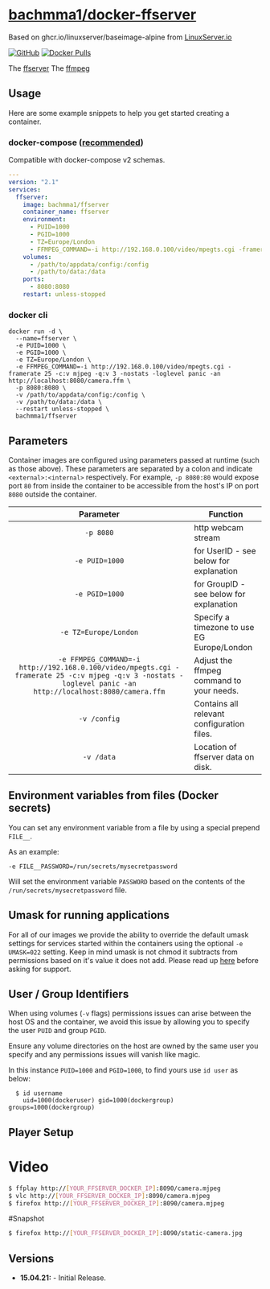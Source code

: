 # [bachmma1/docker-ffserver](https://github.com/bachmma1/docker-ffserver)
Based on ghcr.io/linuxserver/baseimage-alpine from [LinuxServer.io](https://linuxserver.io)

[![GitHub](https://img.shields.io/github/stars/bachmma1/docker-ffserver.svg?color=94398d&labelColor=555555&logoColor=ffffff&style=for-the-badge&logo=github)](https://github.com/bachmma1/docker-ffserver)
[![Docker Pulls](https://img.shields.io/docker/pulls/bachmma1/docker-ffserver.svg?color=94398d&labelColor=555555&logoColor=ffffff&style=for-the-badge&label=pulls&logo=docker)](https://hub.docker.com/r/bachmma1/docker-ffserver)

The [ffserver](https://trac.ffmpeg.org/wiki/ffserver)
The [ffmpeg](https://ffmpeg.org)

## Usage

Here are some example snippets to help you get started creating a container.

### docker-compose ([recommended](https://docs.linuxserver.io/general/docker-compose))

Compatible with docker-compose v2 schemas.

```yaml
---
version: "2.1"
services:
  ffserver:
    image: bachmma1/ffserver
    container_name: ffserver
    environment:
      - PUID=1000
      - PGID=1000
      - TZ=Europe/London
      - FFMPEG_COMMAND=-i http://192.168.0.100/video/mpegts.cgi -framerate 25 -c:v mjpeg -q:v 3 -nostats -loglevel panic -an http://localhost:8080/camera.ffm
    volumes:
      - /path/to/appdata/config:/config
      - /path/to/data:/data
    ports:
      - 8080:8080
    restart: unless-stopped
```

### docker cli

```
docker run -d \
  --name=ffserver \
  -e PUID=1000 \
  -e PGID=1000 \
  -e TZ=Europe/London \
  -e FFMPEG_COMMAND=-i http://192.168.0.100/video/mpegts.cgi -framerate 25 -c:v mjpeg -q:v 3 -nostats -loglevel panic -an http://localhost:8080/camera.ffm \
  -p 8080:8080 \
  -v /path/to/appdata/config:/config \
  -v /path/to/data:/data \
  --restart unless-stopped \
  bachmma1/ffserver
```


## Parameters

Container images are configured using parameters passed at runtime (such as those above). These parameters are separated by a colon and indicate `<external>:<internal>` respectively. For example, `-p 8080:80` would expose port `80` from inside the container to be accessible from the host's IP on port `8080` outside the container.

| Parameter | Function |
| :----: | --- |
| `-p 8080` | http webcam stream |
| `-e PUID=1000` | for UserID - see below for explanation |
| `-e PGID=1000` | for GroupID - see below for explanation |
| `-e TZ=Europe/London` | Specify a timezone to use EG Europe/London |
| `-e FFMPEG_COMMAND=-i http://192.168.0.100/video/mpegts.cgi -framerate 25 -c:v mjpeg -q:v 3 -nostats -loglevel panic -an http://localhost:8080/camera.ffm` | Adjust the ffmpeg command to your needs.|
| `-v /config` | Contains all relevant configuration files. |
| `-v /data` | Location of ffserver data on disk. |

## Environment variables from files (Docker secrets)

You can set any environment variable from a file by using a special prepend `FILE__`.

As an example:

```
-e FILE__PASSWORD=/run/secrets/mysecretpassword
```

Will set the environment variable `PASSWORD` based on the contents of the `/run/secrets/mysecretpassword` file.

## Umask for running applications

For all of our images we provide the ability to override the default umask settings for services started within the containers using the optional `-e UMASK=022` setting.
Keep in mind umask is not chmod it subtracts from permissions based on it's value it does not add. Please read up [here](https://en.wikipedia.org/wiki/Umask) before asking for support.

## User / Group Identifiers

When using volumes (`-v` flags) permissions issues can arise between the host OS and the container, we avoid this issue by allowing you to specify the user `PUID` and group `PGID`.

Ensure any volume directories on the host are owned by the same user you specify and any permissions issues will vanish like magic.

In this instance `PUID=1000` and `PGID=1000`, to find yours use `id user` as below:

```
  $ id username
    uid=1000(dockeruser) gid=1000(dockergroup) groups=1000(dockergroup)
```


## Player Setup

# Video
```bash
$ ffplay http://[YOUR_FFSERVER_DOCKER_IP]:8090/camera.mjpeg
$ vlc http://[YOUR_FFSERVER_DOCKER_IP]:8090/camera.mjpeg
$ firefox http://[YOUR_FFSERVER_DOCKER_IP]:8090/camera.mjpeg
```

#Snapshot
```bash
$ firefox http://[YOUR_FFSERVER_DOCKER_IP]:8090/static-camera.jpg
```

## Versions

* **15.04.21:** - Initial Release.
